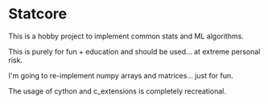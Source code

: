 # Statcore

This is a hobby project to implement common stats and ML algorithms.

This is purely for fun + education and should be used... at extreme personal risk.

I'm going to re-implement numpy arrays and matrices... just for fun.

The usage of cython and c_extensions is completely recreational.